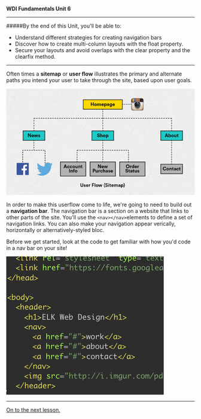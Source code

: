 **WDI Fundamentals Unit 6**

---

#####By the end of this Unit, you'll be able to:

* Understand different strategies for creating navigation bars
* Discover how to create multi-column layouts with the float property.
* Secure your layouts and avoid overlaps with the clear property and the clearfix method.

---

Often times a **sitemap** or **user flow** illustrates the primary and alternate paths you intend your user to take through the site, based upon user goals.

![](/assets/elkwebdesign/userflow.png)

In order to make this userflow come to life, we're going to need to build out a **navigation bar**. The navigation bar is a section on a website that links to other parts of the site. You'll use the `<nav></nav>`elements to define a set of navigation links. You can also make your navigation appear verically, horizontally or alternatively-styled bloc.

Before we get started, look at the code to get familiar with how you'd code in a nav bar on your site!

![](/assets/elkwebdesign/nav.png)

---

[On to the next lesson.](02_lesson.md)
